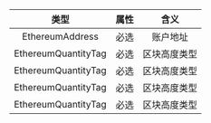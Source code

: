 | 类型  | 属性  | 含义 |
| :---------------: |:---------------:| :---------------:|
| EthereumAddress      | 必选 | 账户地址 |
| EthereumQuantityTag      | 必选 | 区块高度类型 |
| EthereumQuantityTag      | 必选 | 区块高度类型 |
| EthereumQuantityTag      | 必选 | 区块高度类型 |
| EthereumQuantityTag      | 必选 | 区块高度类型 |
